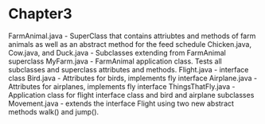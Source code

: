 # Chapter3
FarmAnimal.java - SuperClass that contains attriubtes and methods of farm animals as well as an abstract method for the feed schedule
Chicken.java, Cow.java, and Duck.java - Subclasses extending from FarmAnimal superclass
MyFarm.java - FarmAnimal application class. Tests all subclasses and superclass attributes and methods.
Flight.java - interface class 
Bird.java - Attributes for birds, implements fly interface
Airplane.java - Attributes for airplanes, implements fly interface
ThingsThatFly.java - Application class for flight interface class and bird and airplane subclasses
Movement.java - extends the interface Flight using two new abstract methods walk() and jump().

